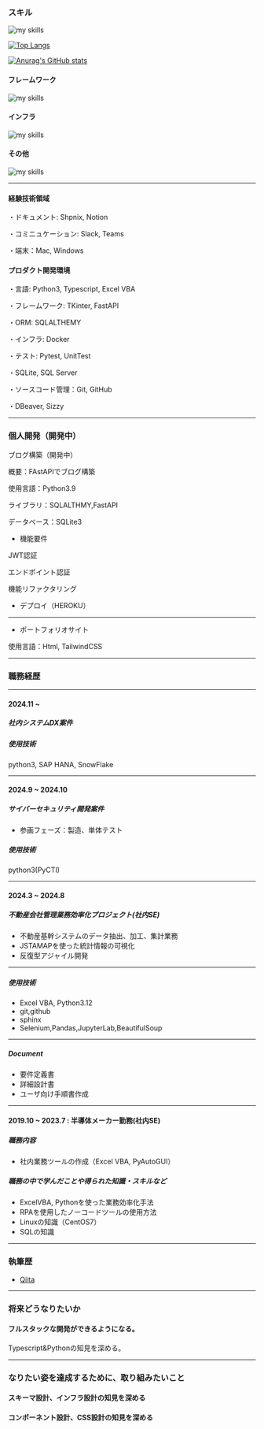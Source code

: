 ### スキル

<img alt="my skills" src="https://skillicons.dev/icons?theme=dark&perline=7&i=html,css,js,ts,python,vba" />

[![Top Langs](https://github-readme-stats.vercel.app/api/top-langs/?username=TA1851)](https://github.com/anuraghazra/github-readme-stats)

[![Anurag's GitHub stats](https://github-readme-stats.vercel.app/api?username=TA1851)](https://github.com/anuraghazra/github-readme-stats)

#### フレームワーク

<img alt="my skills" src="https://skillicons.dev/icons?theme=dark&perline=7&i=tailwind,vue,nuxt,fastapi"/>

#### インフラ

<img alt="my skills" src="https://skillicons.dev/icons?theme=dark&perline=7&i=docker,vite,vercel" />

#### その他

<img alt="my skills" src="https://skillicons.dev/icons?theme=dark&perline=7&i=figma,github,sqlite," />

---
#### 経験技術領域
・ドキュメント: Shpnix, Notion

・コミニュケーション: Slack, Teams

・端末：Mac, Windows

#### プロダクト開発環境
・言語: Python3, Typescript, Excel VBA

・フレームワーク: TKinter, FastAPI

・ORM: SQLALTHEMY

・インフラ: Docker

・テスト: Pytest, UnitTest

・SQLite, SQL Server

・ソースコード管理：Git, GitHub

・DBeaver, Sizzy

---
### 個人開発（開発中）

ブログ構築（開発中）

概要：FAstAPIでブログ構築

使用言語：Python3.9

ライブラリ：SQLALTHMY,FastAPI

データベース：SQLite3

- 機能要件

JWT認証

エンドポイント認証

機能リファクタリング

- デプロイ（HEROKU）

---
- ポートフォリオサイト

使用言語：Html, TailwindCSS

---
### 職務経歴
---
#### 2024.11 ~
##### 社内システムDX案件
##### 使用技術
python3, SAP HANA, SnowFlake

---
#### 2024.9 ~ 2024.10
##### サイバーセキュリティ開発案件
- 参画フェーズ：製造、単体テスト

##### 使用技術
python3(PyCTI)

---
#### 2024.3 ~ 2024.8
##### 不動産会社管理業務効率化プロジェクト(社内SE)
- 不動産基幹システムのデータ抽出、加工、集計業務
- JSTAMAPを使った統計情報の可視化
- 反復型アジャイル開発
---
##### 使用技術
- Excel VBA, Python3.12
- git,github
- sphinx
- Selenium,Pandas,JupyterLab,BeautifulSoup
---
##### Document
- 要件定義書
- 詳細設計書
- ユーザ向け手順書作成

---
#### 2019.10 ~ 2023.7 : 半導体メーカー勤務(社内SE)

##### 職務内容
- 社内業務ツールの作成（Excel VBA, PyAutoGUI）

##### 職務の中で学んだことや得られた知識・スキルなど
- ExcelVBA, Pythonを使った業務効率化手法
- RPAを使用したノーコードツールの使用方法
- Linuxの知識（CentOS7）
- SQLの知識

---
### 執筆歴
- [Qiita](https://qiita.com/TA6335)
---
### 将来どうなりたいか
#### フルスタックな開発ができるようになる。
Typescript&Pythonの知見を深める。

---
### なりたい姿を達成するために、取り組みたいこと
#### スキーマ設計、インフラ設計の知見を深める
#### コンポーネント設計、CSS設計の知見を深める

